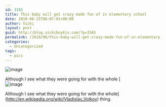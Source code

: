 ```yaml
---
id: 3165
title: This baby will get crazy made fun of in elementary school
date: 2010-06-21T06:07:01+00:00
author: Vicki
layout: post
guid: http://blog.vickiboykis.com/?p=3165
permalink: /2010/06/this-baby-will-get-crazy-made-fun-of-in-elementary-school/
categories:
  - Uncategorized
tags:
  - pics
---
```

<img style="display: block; margin-right: auto; margin-left: auto;" src="http://blog.vickiboykis.com/wp-content/uploads/2010/06/wpid-IMAG0160.jpg" alt="image" />

Although I see what they were going for with the whole [<img style="display: block; margin-right: auto; margin-left: auto;" src="http://blog.vickiboykis.com/wp-content/uploads/2010/06/wpid-IMAG0160.jpg" alt="image" />

Although I see what they were going for with the whole](http://en.wikipedia.org/wiki/Vladislav_Volkov) thing.